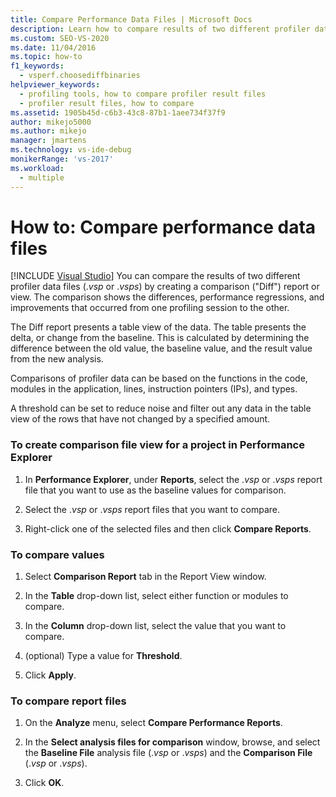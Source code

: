 ```yaml
---
title: Compare Performance Data Files | Microsoft Docs
description: Learn how to compare results of two different profiler data files (.vsp or .vsps) to find differences, performance regressions, and performance improvements.
ms.custom: SEO-VS-2020
ms.date: 11/04/2016
ms.topic: how-to
f1_keywords: 
  - vsperf.choosediffbinaries
helpviewer_keywords: 
  - profiling tools, how to compare profiler result files
  - profiler result files, how to compare
ms.assetid: 1905b45d-c6b3-43c8-87b1-1aee734f37f9
author: mikejo5000
ms.author: mikejo
manager: jmartens
ms.technology: vs-ide-debug
monikerRange: 'vs-2017'
ms.workload: 
  - multiple
---
```

# How to: Compare performance data files

 [!INCLUDE [Visual Studio](~/includes/applies-to-version/vs-not-mac.md)]
You can compare the results of two different profiler data files (.*vsp* or .*vsps*) by creating a comparison ("Diff") report or view. The comparison shows the differences, performance regressions, and improvements that occurred from one profiling session to the other.

 The Diff report presents a table view of the data. The table presents the delta, or change from the baseline. This is calculated by determining the difference between the old value, the baseline value, and the result value from the new analysis.

 Comparisons of profiler data can be based on the functions in the code, modules in the application, lines, instruction pointers (IPs), and types.

 A threshold can be set to reduce noise and filter out any data in the table view of the rows that have not changed by a specified amount.

### To create comparison file view for a project in Performance Explorer

1. In **Performance Explorer**, under **Reports**, select the .*vsp* or .*vsps* report file that you want to use as the baseline values for comparison.

2. Select the .*vsp* or .*vsps* report files that you want to compare.

3. Right-click one of the selected files and then click **Compare Reports**.

### To compare values

1. Select **Comparison Report** tab in the Report View window.

2. In the **Table** drop-down list, select either function or modules to compare.

3. In the **Column** drop-down list, select the value that you want to compare.

4. (optional) Type a value for **Threshold**.

5. Click **Apply**.

### To compare report files

1. On the **Analyze** menu, select **Compare Performance Reports**.

2. In the **Select analysis files for comparison** window, browse, and select the **Baseline File** analysis file (.*vsp* or .*vsps*) and the **Comparison File** (.*vsp* or .*vsps*).

3. Click **OK**.
